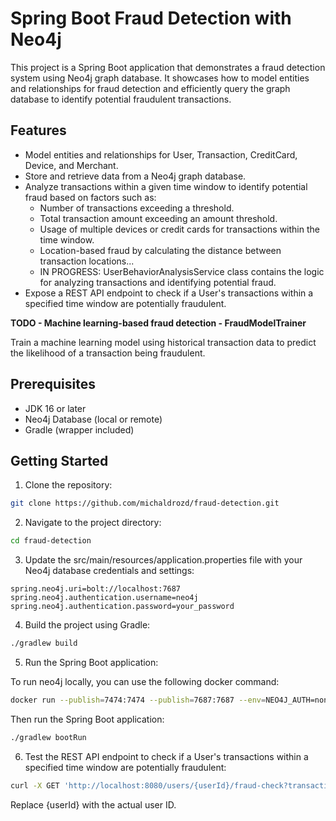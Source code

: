 # Spring Boot Fraud Detection with Neo4j

This project is a Spring Boot application that demonstrates a fraud detection system using Neo4j graph database.
It showcases how to model entities and relationships for fraud detection and efficiently query the graph database to identify potential fraudulent transactions.

## Features

- Model entities and relationships for User, Transaction, CreditCard, Device, and Merchant.
- Store and retrieve data from a Neo4j graph database.
- Analyze transactions within a given time window to identify potential fraud based on factors such as:
   - Number of transactions exceeding a threshold.
   - Total transaction amount exceeding an amount threshold.
   - Usage of multiple devices or credit cards for transactions within the time window.
   - Location-based fraud by calculating the distance between transaction locations...
   - IN PROGRESS: UserBehaviorAnalysisService class contains the logic for analyzing transactions and identifying potential fraud.
- Expose a REST API endpoint to check if a User's transactions within a specified time window are potentially fraudulent.

**TODO - Machine learning-based fraud detection - FraudModelTrainer**

Train a machine learning model using historical transaction data to predict the likelihood of a transaction being fraudulent.

## Prerequisites

- JDK 16 or later
- Neo4j Database (local or remote)
- Gradle (wrapper included)

## Getting Started

1. Clone the repository:

```bash
git clone https://github.com/michaldrozd/fraud-detection.git
```

2. Navigate to the project directory:
```bash
cd fraud-detection
```

3. Update the src/main/resources/application.properties file with your Neo4j database credentials and settings:
```properties
spring.neo4j.uri=bolt://localhost:7687
spring.neo4j.authentication.username=neo4j
spring.neo4j.authentication.password=your_password
```

4. Build the project using Gradle:
```bash
./gradlew build
```

5. Run the Spring Boot application:

To run neo4j locally, you can use the following docker command:
```bash
docker run --publish=7474:7474 --publish=7687:7687 --env=NEO4J_AUTH=none neo4j
```
Then run the Spring Boot application:
```bash
./gradlew bootRun
```

6. Test the REST API endpoint to check if a User's transactions within a specified time window are potentially fraudulent:
```bash
curl -X GET 'http://localhost:8080/users/{userId}/fraud-check?transactionsThreshold=5&timeWindowInMinutes=60&amountThreshold=2000'
```

Replace {userId} with the actual user ID.

